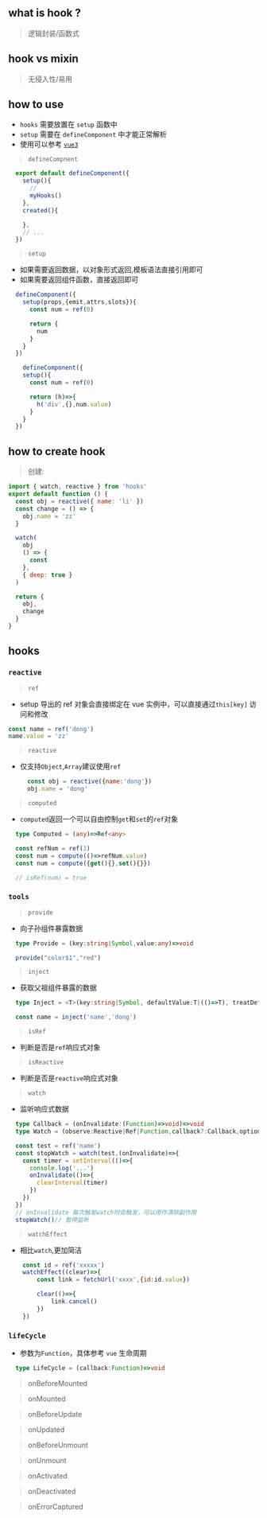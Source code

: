 ## what is hook ?

> 逻辑封装/函数式

## hook vs mixin

> 无侵入性/易用

## how to use

- `hooks` 需要放置在 `setup` 函数中
- `setup` 需要在 `defineComponent` 中才能正常解析
- 使用可以参考 [`vue3`](https://cn.vuejs.org/api/composition-api-setup.html#setup-context)

>`defineCompnent`

```js
  export default defineComponent({
    setup(){
      // 
      myHooks()
    },
    created(){

    },
    // ...
  })

```
>`setup`
- 如果需要返回数据，以对象形式返回,模板语法直接引用即可
- 如果需要返回组件函数，直接返回即可
```js
  defineComponent({
    setup(props,{emit,attrs,slots}){
      const num = ref(0)

      return {
        num
      }
    }
  })

    defineComponent({
    setup(){
      const num = ref(0)

      return (h)=>{
        h('div',{},num.value)
      }
    }
  })

```


## how to create hook

> 创建:

```js
import { watch, reactive } from 'hooks'
export default function () {
  const obj = reactive({ name: 'li' })
  const change = () => {
    obj.name = 'zz'
  }

  watch(
    obj
    () => {
      const 
    },
    { deep: true }
  )

  return {
    obj,
    change
  }
}
```



## hooks

### `reactive`

> `ref`
-  setup 导出的 ref 对象会直接绑定在 vue 实例中，可以直接通过`this[key]` 访问和修改
  ```js
  const name = ref('dong')
  name.value = 'zz'
  ```

> `reactive`
- 仅支持`Object`,`Array`建议使用`ref`

  ```js
    const obj = reactive({name:'dong'})
    obj.name = 'dong'
  ```
> `computed`
 - `computed`返回一个可以自由控制`get`和`set`的`ref`对象
  ```typeScript
    type Computed = (any)=>Ref<any>
  ```
  ```js
    const refNum = ref(1)
    const num = compute(()=>refNum.value)
    const num = compute({get(){},set(){}})

    // isRef(num) = true
  ```


### `tools`
> `provide`
- 向子孙组件暴露数据
```ts
  type Provide = (key:string|Symbol,value:any)=>void
```
```js
  provide("color$1","red")
```
> `inject`
- 获取父祖组件暴露的数据
```ts
  type Inject = <T>(key:string|Symbol, defaultValue:T|(()=>T), treatDefaultAsFactory:boolean)=>T
```
```js
  const name = inject('name','dong')
```
> `isRef`
- 判断是否是`ref`响应式对象

> `isReactive`
- 判断是否是`reactive`响应式对象
> `watch`
- 监听响应式数据
```ts
  type Callback = (onInvalidate:(Function)=>void)=>void
  type Watch = (observe:Reactive|Ref|Function,callback?:Callback,options?:{immediate?:Boolean,deep?:Boolean})=>Function

```
```js
  const test = ref('name')
  const stopWatch = watch(test,(onInvalidate)=>{
    const timer = setInterval(()=>{
      console.log('...')
      onInvalidate(()=>{
        clearInterval(timer)
      })
    })
  })
  // onInvalidate 每次触发watch时会触发，可以用作清除副作用
  stopWatch()// 暂停监听
```
> `watchEffect`
- 相比`watch`,更加简洁
```js
    const id = ref('xxxxx')
    watchEffect((clear)=>{
        const link = fetchUrl('xxxx',{id:id.value})

        clear(()=>{
            link.cancel()
        })
    })
```
### `lifeCycle`
- 参数为`Function`，具体参考 `vue` 生命周期
```typeScript
  type LifeCycle = (callback:Function)=>void
```
>onBeforeMounted

>onMounted

>onBeforeUpdate

>onUpdated

>onBeforeUnmount

>onUnmount

>onActivated

>onDeactivated

>onErrorCaptured







